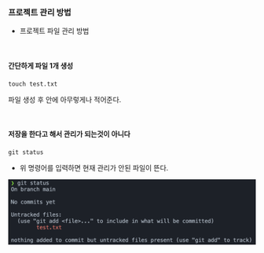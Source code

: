 ### 프로젝트 관리 방법 

- 프로젝트 파일 관리 방법 

<br>

#### 간단하게 파일 1개 생성 
```
touch test.txt 
```
파일 생성 후 안에 아무렇게나 적어준다.  

<br>

#### 저장을 한다고 해서 관리가 되는것이 아니다 
```
git status
```
- 위 명령어를 입력하면 현재 관리가 안된 파일이 뜬다. 

![git stats](./Images/git.status.png)